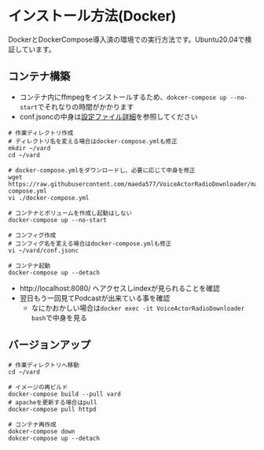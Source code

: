 # インストール方法(Docker)

DockerとDockerCompose導入済の環境での実行方法です。Ubuntu20.04で検証しています。

## コンテナ構築
* コンテナ内にffmpegをインストールするため、`dokcer-compose up --no-start`でそれなりの時間がかかります
* conf.jsoncの中身は[設定ファイル詳細](./conf.md)を参照してください

``` shell
# 作業ディレクトリ作成
# ディレクトリ名を変える場合はdocker-compose.ymlも修正
mkdir ~/vard
cd ~/vard

# docker-compose.ymlをダウンロードし、必要に応じて中身を修正
wget https://raw.githubusercontent.com/maeda577/VoiceActorRadioDownloader/main/docker/docker-compose.yml
vi ./docker-compose.yml

# コンテナとボリュームを作成し起動はしない
docker-compose up --no-start

# コンフィグ作成
# コンフィグ名を変える場合はdocker-compose.ymlも修正
vi ~/vard/conf.jsonc

# コンテナ起動
docker-compose up --detach
```

* http://localhost:8080/ へアクセスしindexが見られることを確認
* 翌日もう一回見てPodcastが出来ている事を確認
    * なにかおかしい場合は`docker exec -it VoiceActorRadioDownloader bash`で中身を見る

## バージョンアップ

``` shell
# 作業ディレクトリへ移動
cd ~/vard

# イメージの再ビルド
docker-compose build --pull vard
# apacheを更新する場合はpull
docker-compose pull httpd

# コンテナ再作成
dokcer-compose down
dokcer-compose up --detach
```
